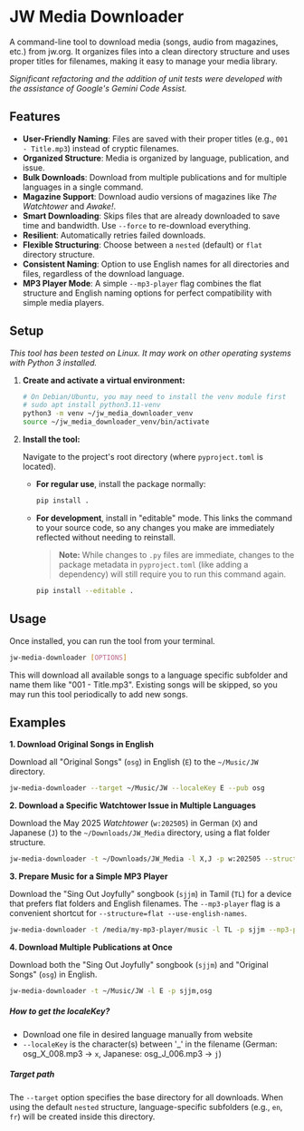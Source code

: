 # JW Media Downloader

A command-line tool to download media (songs, audio from magazines, etc.) from jw.org. It organizes files into a clean directory structure and uses proper titles for filenames, making it easy to manage your media library.

*Significant refactoring and the addition of unit tests were developed with the assistance of Google's Gemini Code Assist.*

## Features

- **User-Friendly Naming**: Files are saved with their proper titles (e.g., `001 - Title.mp3`) instead of cryptic filenames.
- **Organized Structure**: Media is organized by language, publication, and issue.
- **Bulk Downloads**: Download from multiple publications and for multiple languages in a single command.
- **Magazine Support**: Download audio versions of magazines like *The Watchtower* and *Awake!*.
- **Smart Downloading**: Skips files that are already downloaded to save time and bandwidth. Use `--force` to re-download everything.
- **Resilient**: Automatically retries failed downloads.
- **Flexible Structuring**: Choose between a `nested` (default) or `flat` directory structure.
- **Consistent Naming**: Option to use English names for all directories and files, regardless of the download language.
- **MP3 Player Mode**: A simple `--mp3-player` flag combines the flat structure and English naming options for perfect compatibility with simple media players.

## Setup

*This tool has been tested on Linux. It may work on other operating systems with Python 3 installed.*

1.  **Create and activate a virtual environment:**

    ```bash
    # On Debian/Ubuntu, you may need to install the venv module first
    # sudo apt install python3.11-venv
    python3 -m venv ~/jw_media_downloader_venv
    source ~/jw_media_downloader_venv/bin/activate
    ```

2.  **Install the tool:**

    Navigate to the project's root directory (where `pyproject.toml` is located).

    - **For regular use**, install the package normally:
      ```bash
      pip install .
      ```

    - **For development**, install in "editable" mode. This links the command to your source code, so any changes you make are immediately reflected without needing to reinstall.
      > **Note:** While changes to `.py` files are immediate, changes to the package metadata in `pyproject.toml` (like adding a dependency) will still require you to run this command again.

      ```bash
      pip install --editable .
      ```

## Usage

Once installed, you can run the tool from your terminal.

```bash
jw-media-downloader [OPTIONS]
```

This will download all available songs to a language specific subfolder and name them like "001 - Title.mp3".
Existing songs will be skipped, so you may run this tool periodically to add new songs.


## Examples

**1. Download Original Songs in English**

Download all "Original Songs" (`osg`) in English (`E`) to the `~/Music/JW` directory.

```bash
jw-media-downloader --target ~/Music/JW --localeKey E --pub osg
```

**2. Download a Specific Watchtower Issue in Multiple Languages**

Download the May 2025 *Watchtower* (`w:202505`) in German (`X`) and Japanese (`J`) to the `~/Downloads/JW_Media` directory, using a flat folder structure.

```bash
jw-media-downloader -t ~/Downloads/JW_Media -l X,J -p w:202505 --structure flat
```

**3. Prepare Music for a Simple MP3 Player**

Download the "Sing Out Joyfully" songbook (`sjjm`) in Tamil (`TL`) for a device that prefers flat folders and English filenames. The `--mp3-player` flag is a convenient shortcut for `--structure=flat --use-english-names`.

```bash
jw-media-downloader -t /media/my-mp3-player/music -l TL -p sjjm --mp3-player
```

**4. Download Multiple Publications at Once**

Download both the "Sing Out Joyfully" songbook (`sjjm`) and "Original Songs" (`osg`) in English.

```bash
jw-media-downloader -t ~/Music/JW -l E -p sjjm,osg
```

##### How to get the localeKey?

- Download one file in desired language manually from website
- `--localeKey` is the character(s) between '_' in the filename (German: osg_X_008.mp3 -> `x`, Japanese: osg_J_006.mp3 -> `j`)


##### Target path

The `--target` option specifies the base directory for all downloads. When using the default `nested` structure, language-specific subfolders (e.g., `en`, `fr`) will be created inside this directory.